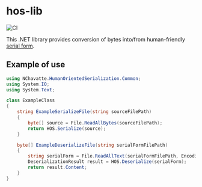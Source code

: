 # hos-lib

![CI](https://github.com/nchavatte/hos-lib/actions/workflows/main.yml/badge.svg?branch=develop)

This .NET library provides conversion of bytes into/from human-friendly
[serial form](https://github.com/nchavatte/hos-lib/wiki/Serial-form).

## Example of use

```csharp
using NChavatte.HumanOrientedSerialization.Common;
using System.IO;
using System.Text;

class ExampleClass
{
    string ExampleSerializeFile(string sourceFilePath)
    {
        byte[] source = File.ReadAllBytes(sourceFilePath);
        return HOS.Serialize(source);
    }

    byte[] ExampleDeserializeFile(string serialFormFilePath)
    {
        string serialForm = File.ReadAllText(serialFormFilePath, Encoding.ASCII);
        DeserializationResult result = HOS.Deserialize(serialForm);
        return result.Content;
    }
}
```
